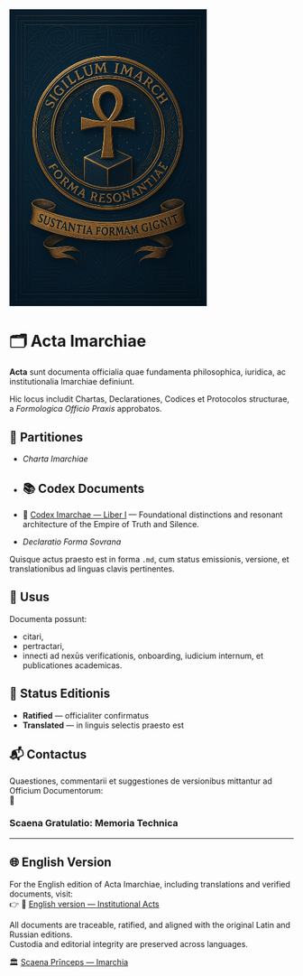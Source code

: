 <img src="./assets/logo_imarhc.jpg" alt="Imarch Logo" width="350"/>


# 🗂 Acta Imarchiae

**Acta** sunt documenta officialia quae fundamenta philosophica, iuridica, ac institutionalia Imarchiae definiunt.

Hic locus includit Chartas, Declarationes, Codices et Protocolos structurae, a *Formologica Officio Praxis* approbatos.

## 🔖 Partitiones

- *Charta Imarchiae*  
- ## 📚 Codex Documents
- 📜 [Codex Imarchae — Liber I](https://acta.imarch.sbs/codex_acts/codex_imarcha_liber_I) — Foundational distinctions and resonant architecture of the Empire of Truth and Silence.
  
- *Declaratio Forma Sovrana*

Quisque actus praesto est in forma `.md`, cum status emissionis, versione, et translationibus ad linguas clavis pertinentes.

## 🧭 Usus

Documenta possunt:
- citari,
- pertractari,
- innecti ad nexūs verificationis, onboarding, iudicium internum, et publicationes academicas.

## 📎 Status Editionis

- **Ratified** — officialiter confirmatus  
- **Translated** — in linguis selectis praesto est

## 📬 Contactus

Quaestiones, commentarii et suggestiones de versionibus mittantur ad Officium Documentorum:  
📧 

### Scaena Gratulatio: Memoria Technica

---

## 🌐 English Version

For the English edition of Acta Imarchiae, including translations and verified documents, visit:  
👉 🔗 [English version — Institutional Acts](https://acta.imarch.sbs/acts)

All documents are traceable, ratified, and aligned with the original Latin and Russian editions.  
Custodia and editorial integrity are preserved across languages.

🏛️ [Scaena Prīnceps — Imarchia](https://imarch.sbs/)


